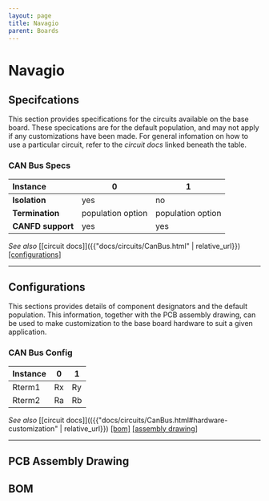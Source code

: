 ```yaml
---
layout: page
title: Navagio
parent: Boards
---
```


# Navagio

## Specifcations
This section provides specifications for the circuits available on the base board. These specications are for the default population, and may not apply if any customizations have been made. For general infomation on how to use a particular circuit, refer to the *circuit docs* linked beneath the table.

### CAN Bus Specs

| Instance | 0 | 1 |
| :--- | --- | --- |
| **Isolation** | yes | no |
| **Termination** | population option | population option |
| **CANFD support** | yes | yes |

*See also*  [[circuit docs]]({{"docs/circuits/CanBus.html" | relative_url}}) [[configurations]](#can-bus-config)

---

## Configurations
This sections provides details of component designators and the default population. This information, together with the PCB assembly drawing, can be used to make customization to the base board hardware to suit a given application.

### CAN Bus Config

| Instance | 0 | 1 |
| :--- | --- | --- |
| Rterm1 | Rx | Ry |
| Rterm2 | Ra | Rb |

*See also* [[circuit docs]](({{"docs/circuits/CanBus.html#hardware-customization" | relative_url}}) [[bom]]() [[assembly drawing]]()

---

## PCB Assembly Drawing


## BOM